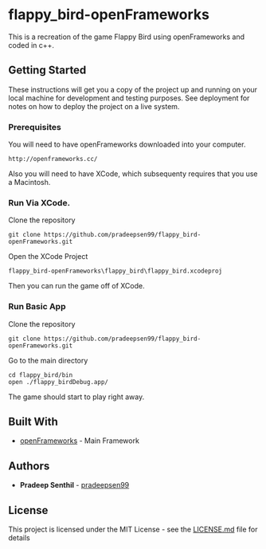 # flappy_bird-openFrameworks

This is a recreation of the game Flappy Bird using openFrameworks and coded in c++.

## Getting Started

These instructions will get you a copy of the project up and running on your local machine for development and testing purposes. See deployment for notes on how to deploy the project on a live system.

### Prerequisites

You will need to have openFrameworks downloaded into your computer.
```
http://openframeworks.cc/
```

Also you will need to have XCode, which subsequenty requires that you use a Macintosh.

### Run Via XCode.

Clone the repository

```
git clone https://github.com/pradeepsen99/flappy_bird-openFrameworks.git
```

Open the XCode Project

```
flappy_bird-openFrameworks\flappy_bird\flappy_bird.xcodeproj
```

Then you can run the game off of XCode.


### Run Basic App

Clone the repository

```
git clone https://github.com/pradeepsen99/flappy_bird-openFrameworks.git
```

Go to the main directory
```
cd flappy_bird/bin
open ./flappy_birdDebug.app/
```

The game should start to play right away.

## Built With

* [openFrameworks](http://openframeworks.cc/) - Main Framework

## Authors

* **Pradeep Senthil** - [pradeepsen99](https://github.com/pradeepsen99)

## License

This project is licensed under the MIT License - see the [LICENSE.md](LICENSE.md) file for details


